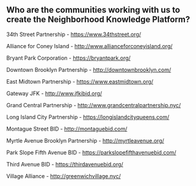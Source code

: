 ## Who are the communities working with us to create the Neighborhood Knowledge Platform?

34th Street Partnership - https://www.34thstreet.org/

Alliance for Coney Island - http://www.allianceforconeyisland.org/

Bryant Park Corporation - https://bryantpark.org/

Downtown Brooklyn Partnership - http://downtownbrooklyn.com/

East Midtown Partnership - https://www.eastmidtown.org/

Gateway JFK - http://www.jfkibid.org/

Grand Central Partnership - http://www.grandcentralpartnership.nyc/

Long Island City Partnership - https://longislandcityqueens.com/

Montague Street BID - http://montaguebid.com/

Myrtle Avenue Brooklyn Partnership - http://myrtleavenue.org/

Park Slope Fifth Avenue BID - https://parkslopefifthavenuebid.com/

Third Avenue BID - https://thirdavenuebid.org/

Village Alliance - http://greenwichvillage.nyc/











